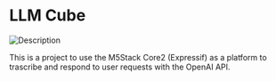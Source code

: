 # LLM Cube

![Description](llm_cube.gif)

This is a project to use the M5Stack Core2 (Expressif) as a platform to trascribe and respond to user requests with the OpenAI API.
